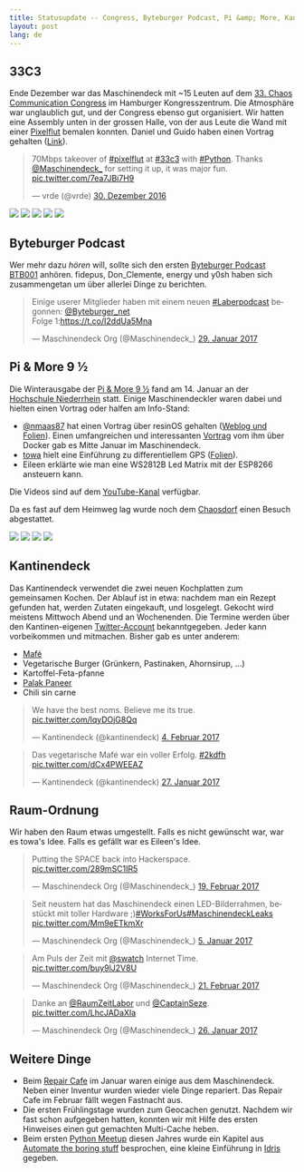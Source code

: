 ```yaml
---
title: Statusupdate -- Congress, Byteburger Podcast, Pi &amp; More, Kantinendeck, Geocaching, Raum-Ordnung, ...
layout: post
lang: de
---
```



## 33C3

Ende Dezember war das Maschinendeck mit ~15 Leuten auf dem [33. Chaos Communication Congress](https://de.wikipedia.org/wiki/Chaos_Communication_Congress) im Hamburger Kongresszentrum.
Die Atmosphäre war unglaublich gut, und der Congress ebenso gut organisiert. Wir hatten eine Assembly unten in der grossen Halle, von der aus Leute die Wand mit einer [Pixelflut](https://github.com/defnull/pixelflut) bemalen konnten. Daniel und Guido haben einen Vortrag gehalten ([Link](https://media.ccc.de/v/33c3-7827-on_the_security_and_privacy_of_modern_single_sign-on_in_the_web)).

<blockquote class="twitter-tweet" data-lang="de"><p lang="en" dir="ltr">70Mbps takeover of <a href="https://twitter.com/hashtag/pixelflut?src=hash">#pixelflut</a> at <a href="https://twitter.com/hashtag/33c3?src=hash">#33c3</a> with <a href="https://twitter.com/hashtag/Python?src=hash">#Python</a>. Thanks <a href="https://twitter.com/Maschinendeck_">@Maschinendeck_</a> for setting it up, it was major fun. <a href="https://t.co/7ea7JBi7H9">pic.twitter.com/7ea7JBi7H9</a></p>&mdash; vrde (@vrde) <a href="https://twitter.com/vrde/status/814908145520807936">30. Dezember 2016</a></blockquote>
<script async src="//platform.twitter.com/widgets.js" charset="utf-8"></script>


![](/images/update-feb17/IMG_20161227_163912-small.jpg)
![](/images/update-feb17/IMG_20161229_011019-small.jpg)
![](/images/update-feb17/IMG_20161229_205553-small.jpg)
![](/images/update-feb17/IMG_20161229_224715-small.jpg)
![](/images/update-feb17/IMG_20161230_140715-small.jpg)


## Byteburger Podcast

Wer mehr dazu _hören_ will, sollte sich den ersten [Byteburger Podcast BTB001](http://www.byteburger.net/btb001-ich-sag-nur-paternoster/) anhören.
fidepus, Don_Clemente, energy und y0sh haben sich zusammengetan um über allerlei Dinge zu berichten.

<blockquote class="twitter-tweet" data-lang="de"><p lang="de" dir="ltr">Einige userer Mitglieder haben mit einem neuen <a href="https://twitter.com/hashtag/Laberpodcast?src=hash">#Laberpodcast</a> begonnen: <a href="https://twitter.com/Byteburger_net">@Byteburger_net</a> <br>Folge 1:<a href="https://t.co/I2ddUa5Mna">https://t.co/I2ddUa5Mna</a></p>&mdash; Maschinendeck Org (@Maschinendeck_) <a href="https://twitter.com/Maschinendeck_/status/825643954146271236">29. Januar 2017</a></blockquote>
<script async src="//platform.twitter.com/widgets.js" charset="utf-8"></script>


## Pi &amp; More 9 ½

Die Winterausgabe der [Pi &amp; More 9 ½](http://piandmore.de/) fand am 14. Januar an der [Hochschule Niederrhein](https://www.hs-niederrhein.de/) statt.
Einige Maschinendeckler waren dabei und hielten einen Vortrag oder halfen am Info-Stand:

  - [@nmaas87](https://twitter.com/nmaas87) hat einen Vortrag über resinOS gehalten ([Weblog und Folien](https://www.nico-maas.de/)). Einen umfangreichen und interessanten [Vortrag](https://twitter.com/Maschinendeck_/status/821811450670891008) vom ihm über Docker gab es Mitte Januar im Maschinendeck.
  - [towa](https://twitter.com/towarischtsch) hielt eine Einführung zu differentiellem GPS ([Folien](https://frosch.piandmore.de//de/pam9-5/call/public-media/event_media/presi.pdf)).
  - Eileen erklärte wie man eine WS2812B Led Matrix mit der ESP8266 ansteuern kann.

Die Videos sind auf dem [YouTube-Kanal](https://www.youtube.com/playlist?list=PLzsc1BLWrXvpKY8NG0SuAYhbj2gNFkiHb) verfügbar.

Da es fast auf dem Heimweg lag wurde noch dem [Chaosdorf](https://chaosdorf.de/) einen Besuch abgestattet.

![](/images/update-feb17/20170113_190806-small.jpg)
![](/images/update-feb17/dsc06343-small.jpg)
![](/images/update-feb17/dsc06353-small.jpg)
![](/images/update-feb17/20170114_113419-small.jpg)


## Kantinendeck

Das Kantinendeck verwendet die zwei neuen Kochplatten zum gemeinsamen Kochen. Der Ablauf ist in etwa: nachdem man ein Rezept gefunden hat, werden Zutaten eingekauft, und losgelegt.
Gekocht wird meistens Mittwoch Abend und an Wochenenden. Die Termine werden über den Kantinen-eigenen [Twitter-Account](https://twitter.com/kantinendeck) bekanntgegeben.
Jeder kann vorbeikommen und mitmachen. Bisher gab es unter anderem:

  - [Mafé](http://www.chefkoch.de/rezepte/2418781381833932/Vegetarisches-Maf.html)
  - Vegetarische Burger (Grünkern, Pastinaken, Ahornsirup, ...)
  - Kartoffel-Feta-pfanne
  - [Palak Paneer](http://www.chefkoch.de/rezepte/1430761247928622/Palak-Paneer.html)
  - Chili sin carne


<blockquote class="twitter-tweet" data-lang="de"><p lang="en" dir="ltr">We have the best noms. Believe me its true. <a href="https://t.co/lqyDOjG8Qq">pic.twitter.com/lqyDOjG8Qq</a></p>&mdash; Kantinendeck (@kantinendeck) <a href="https://twitter.com/kantinendeck/status/828021497218342914">4. Februar 2017</a></blockquote>
<script async src="//platform.twitter.com/widgets.js" charset="utf-8"></script>

<blockquote class="twitter-tweet" data-lang="de"><p lang="de" dir="ltr">Das vegetarische Mafé war ein voller Erfolg. <a href="https://twitter.com/hashtag/2kdfh?src=hash">#2kdfh</a> <a href="https://t.co/dCx4PWEEAZ">pic.twitter.com/dCx4PWEEAZ</a></p>&mdash; Kantinendeck (@kantinendeck) <a href="https://twitter.com/kantinendeck/status/825123146504208387">27. Januar 2017</a></blockquote>
<script async src="//platform.twitter.com/widgets.js" charset="utf-8"></script>


## Raum-Ordnung

Wir haben den Raum etwas umgestellt. Falls es nicht gewünscht war, war es towa's Idee.
Falls es gefällt war es Eileen's Idee.

<blockquote class="twitter-tweet" data-lang="de"><p lang="en" dir="ltr">Putting the SPACE back into Hackerspace. <a href="https://t.co/289mSC1IR5">pic.twitter.com/289mSC1IR5</a></p>&mdash; Maschinendeck Org (@Maschinendeck_) <a href="https://twitter.com/Maschinendeck_/status/833274346219196416">19. Februar 2017</a></blockquote>
<script async src="//platform.twitter.com/widgets.js" charset="utf-8"></script>

<blockquote class="twitter-tweet" data-lang="de"><p lang="de" dir="ltr">Seit neustem hat das Maschinendeck einen LED-Bilderrahmen, bestückt mit toller Hardware ;)<a href="https://twitter.com/hashtag/WorksForUs?src=hash">#WorksForUs</a><a href="https://twitter.com/hashtag/MaschinendeckLeaks?src=hash">#MaschinendeckLeaks</a> <a href="https://t.co/Mm9eETkmXr">pic.twitter.com/Mm9eETkmXr</a></p>&mdash; Maschinendeck Org (@Maschinendeck_) <a href="https://twitter.com/Maschinendeck_/status/816806232048668672">5. Januar 2017</a></blockquote>
<script async src="//platform.twitter.com/widgets.js" charset="utf-8"></script>

<blockquote class="twitter-tweet" data-lang="de"><p lang="de" dir="ltr">Am Puls der Zeit mit <a href="https://twitter.com/swatch">@swatch</a> Internet Time. <a href="https://t.co/buy9lJ2V8U">pic.twitter.com/buy9lJ2V8U</a></p>&mdash; Maschinendeck Org (@Maschinendeck_) <a href="https://twitter.com/Maschinendeck_/status/834178883385749505">21. Februar 2017</a></blockquote>
<script async src="//platform.twitter.com/widgets.js" charset="utf-8"></script>

<blockquote class="twitter-tweet" data-lang="de"><p lang="de" dir="ltr">Danke an <a href="https://twitter.com/RaumZeitLabor">@RaumZeitLabor</a> und <a href="https://twitter.com/CaptainSeze">@CaptainSeze</a>. <a href="https://t.co/LhcJADaXIa">pic.twitter.com/LhcJADaXIa</a></p>&mdash; Maschinendeck Org (@Maschinendeck_) <a href="https://twitter.com/Maschinendeck_/status/824407204237283328">26. Januar 2017</a></blockquote>
<script async src="//platform.twitter.com/widgets.js" charset="utf-8"></script>


## Weitere Dinge

  - Beim [Repair Cafe](https://repaircafe-trier.de/) im Januar waren einige aus dem Maschinendeck. Neben einer Inventur wurden wieder viele Dinge repariert. Das Repair Cafe im Februar fällt wegen Fastnacht aus.
  - Die ersten Frühlingstage wurden zum Geocachen genutzt. Nachdem wir fast schon aufgegeben hatten, konnten wir mit Hilfe des ersten Hinweises einen gut gemachten Multi-Cache heben.
  - Beim ersten [Python Meetup](http://pythontrier.com/) diesen Jahres wurde ein Kapitel aus [Automate the boring stuff](https://automatetheboringstuff.com/) besprochen, eine kleine Einführung in [Idris](http://www.idris-lang.org/) gegeben.
